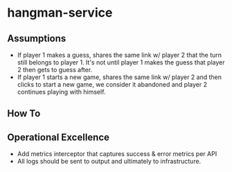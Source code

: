 # hangman-service

## Assumptions
* If player 1 makes a guess, shares the same link w/ player 2 that the turn still belongs to player 1. It's not until 
player 1 makes the guess that player 2 then gets to guess after.
* If player 1 starts a new game, shares the same link w/ player 2 and then clicks to start a new game, we consider it 
abandoned and player 2 continues playing with himself. 

## How To





## Operational Excellence
- Add metrics interceptor that captures success & error metrics per API
- All logs should be sent to output and ultimately to infrastructure. 